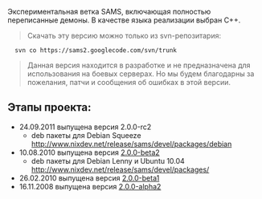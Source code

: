 Экспериментальная ветка SAMS, включающая полностью переписанные демоны. В качестве языка реализации выбран C++.

> Скачать эту версию можно только из svn-репозитария:
```
  svn co https://sams2.googlecode.com/svn/trunk
```
> Данная версия находится в разработке и не предназначена для использования на боевых серверах. Но мы будем благодарны за пожелания, патчи и сообщения об ошибках в этой версии.

## Этапы проекта: ##
  * 24.09.2011 выпущена версия 2.0.0-rc2
    * deb пакеты для Debian Squeeze http://www.nixdev.net/release/sams/devel/packages/debian
  * 10.08.2010 выпущена версия [2.0.0-beta2](http://www.nixdev.net/release/sams/devel/sams-2.0.0-b2.tar.bz2)
    * deb пакеты для Debian Lenny и Ubuntu 10.04 http://www.nixdev.net/release/sams/devel/packages/
  * 26.02.2010 выпущена версия [2.0.0-beta1](http://www.nixdev.net/release/sams/devel/sams-2.0.0-b1.tar.bz2)
  * 16.11.2008 выпущена версия [2.0.0-alpha2](http://www.nixdev.net/release/sams/devel/sams-2.0.x-a2-latest.tar.bz2)